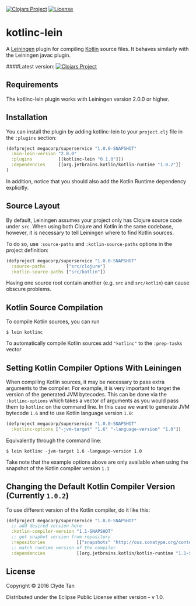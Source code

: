 [![Clojars Project](https://img.shields.io/clojars/v/kotlinc-lein.svg)](https://clojars.org/kotlinc-lein)
[![License](https://img.shields.io/badge/License-EPL%201.0-red.svg)](https://opensource.org/licenses/EPL-1.0)

# kotlinc-lein

A [Leiningen](https://github.com/technomancy/leiningen/blob/master/README.md) plugin for compiling
[Kotlin](https://github.com/JetBrains/kotlin) source files. It behaves similarly with the Leiningen javac plugin.

####Latest version:
[![Clojars Project](https://clojars.org/kotlinc-lein/latest-version.svg)](http://clojars.org/kotlinc-lein)

## Requirements

The kotlinc-lein plugin works with Leiningen version 2.0.0 or higher.

## Installation

You can install the plugin by adding kotlinc-lein to your `project.clj` file in the `:plugins` section:

```clojure
(defproject megacorp/superservice "1.0.0-SNAPSHOT"
  :min-lein-version "2.0.0"
  :plugins          [[kotlinc-lein "0.1.0"]])
  :dependencies     [[org.jetbrains.kotlin/kotlin-runtime "1.0.2"]]
)
```

In addition, notice that you should also add the Kotlin Runtime dependency explicitly.

## Source Layout

By default, Leiningen assumes your project only has Clojure source code under
`src`. When using both Clojure and Kotlin in the same codebase, however, it is
necessary to tell Leiningen where to find Kotlin sources.

To do so, use `:source-paths` and `:kotlin-source-paths` options in the project
definition:

```clojure
(defproject megacorp/superservice "1.0.0-SNAPSHOT"
  :source-paths        ["src/clojure"]
  :kotlin-source-paths ["src/kotlin"])
```

Having one source root contain another (e.g. `src` and `src/kotlin`) can
cause obscure problems.

## Kotlin Source Compilation

To compile Kotlin sources, you can run

    $ lein kotlinc

To automatically compile Kotlin sources add `"kotlinc"` to the `:prep-tasks` vector

## Setting Kotlin Compiler Options With Leiningen

When compiling Kotlin sources, it may be necessary to pass extra arguments to the
compiler. For example, it is very important to target the version of the generated
JVM bytecodes. This can be done via the `:kotlinc-options` which takes a vector of
arguments as you would pass them to `kotlinc` on the command line. In this case we
want to generate JVM bytecode `1.6` and to use Kotlin language version `1.0`:

```clojure
(defproject megacorp/superservice "1.0.0-SNAPSHOT"
  :kotlinc-options ["-jvm-target" "1.6" "-language-version" "1.0"])
```

Equivalently through the command line:

    $ lein kotlinc -jvm-target 1.6 -language-version 1.0

Take note that the example options above are only available when using the snapshot of the
Kotlin compiler version `1.1`

## Changing the Default Kotlin Compiler Version (Currently `1.0.2`)

To use different version of the Kotlin compiler, do it like this:

```clojure
(defproject megacorp/superservice "1.0.0-SNAPSHOT"
  ;; add desired version here
  :kotlin-compiler-version "1.1-SNAPSHOT"
  ;; get snaphot version from repository
  :repositories            [["snapshots" "http://oss.sonatype.org/content/repositories/snapshots"]]
  ;; match runtime version of the compiler
  :dependencies            [[org.jetbrains.kotlin/kotlin-runtime "1.1-SNAPSHOT"]])
```

## License

Copyright © 2016 Clyde Tan

Distributed under the Eclipse Public License either version - v 1.0.
